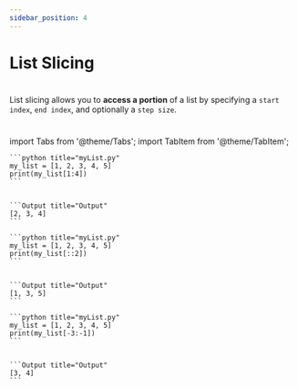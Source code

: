 ```yaml
---
sidebar_position: 4
---
```


# List Slicing
#
List slicing allows you to **access a portion** of a list by specifying a `start index`, `end index`, and optionally a `step size`.
#
import Tabs from '@theme/Tabs';
import TabItem from '@theme/TabItem';

<Tabs>
  <TabItem value="apple" label="Basic slicing" default>
    
    ```python title="myList.py"
    my_list = [1, 2, 3, 4, 5]
    print(my_list[1:4])
    ```


    ```Output title="Output"
    [2, 3, 4]
    ```
  </TabItem>
  <TabItem value="orange" label="Step Slicing">

    ```python title="myList.py"
    my_list = [1, 2, 3, 4, 5]
    print(my_list[::2])
    ```


    ```Output title="Output"
    [1, 3, 5]
    ```
  </TabItem>
  <TabItem value="banana" label="Negative indices">

    ```python title="myList.py"
    my_list = [1, 2, 3, 4, 5]
    print(my_list[-3:-1])
    ```


    ```Output title="Output"
    [3, 4]
    ```
  </TabItem>
</Tabs>


